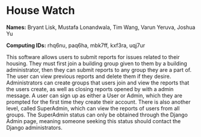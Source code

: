 # House Watch

__Names:__ Bryant Lisk, Mustafa Lonandwala, Tim Wang, Varun Yeruva, Joshua Yu

__Computing IDs:__ rhq6nu, paq6ha, mbk7ff, kxf3ra, uqj7ur

This software allows users to submit reports for issues related to their housing.
They must first join a building group given to them by a building administrator, then they can submit reports to any group they are a part of.
The user can view previous reports and delete them if they desire. 
Administrators can create groups that users join and view the reports that the users create, as well as closing reports opened by  with a admin message.
A user can sign up as either a User or Admin, which they are prompted for the first time they create their account.
There is also another level, called SuperAdmin, which can view the reports of users from all groups.
The SuperAdmin status can only be obtained through the Django Admin page, meaning someone seeking this status should contact the Django administrators.

